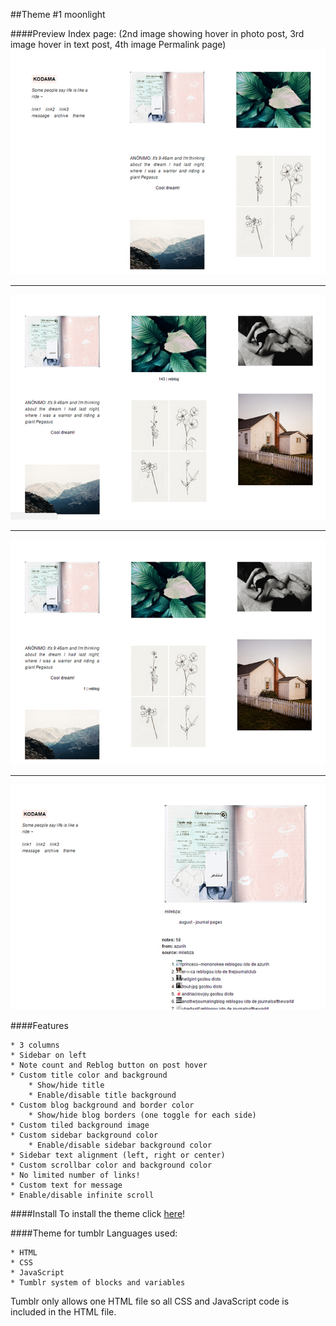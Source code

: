 ##Theme #1 moonlight

####Preview
Index page: (2nd image showing hover in photo post, 3rd image hover in text post, 4th image Permalink page)
![alt tag](https://github.com/milebza/moonlight/blob/master/assets/theme_index.jpg)
***
![alt tag](https://github.com/milebza/moonlight/blob/master/assets/theme_index_hover_photo.jpg)
***
![alt tag](https://github.com/milebza/moonlight/blob/master/assets/theme_index_hover_ask.jpg)
***
![alt tag](https://github.com/milebza/moonlight/blob/master/assets/theme_permalink.jpg)

####Features

	* 3 columns
	* Sidebar on left
	* Note count and Reblog button on post hover
	* Custom title color and background
 		* Show/hide title
		* Enable/disable title background
	* Custom blog background and border color
		* Show/hide blog borders (one toggle for each side)
	* Custom tiled background image
	* Custom sidebar background color
		* Enable/disable sidebar background color
	* Sidebar text alignment (left, right or center)
	* Custom scrollbar color and background color
	* No limited number of links!
	* Custom text for message
	* Enable/disable infinite scroll

####Install
To install the theme click [here](https://www.tumblr.com/theme/40383?utm_medium=email&utm_source=www.tumblr.com&utm_campaign=&utm_term=view)!

####Theme for tumblr 
Languages used:

	* HTML 
	* CSS 
	* JavaScript
	* Tumblr system of blocks and variables

Tumblr only allows one HTML file so all CSS and JavaScript code is included in the HTML file.
